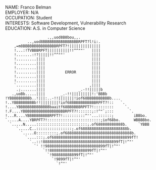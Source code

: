  NAME: Franco Belman </br>
 EMPLOYER: N/A </br>
 OCCUPATION: Student </br>
 INTERESTS: Software Development, Vulnerability Research </br>
 EDUCATION: A.S. in Computer Science </br>

                       .,,uod8B8bou,,.
              ..,uod8BBBBBBBBBBBBBBBBRPFT?l!i:.
        ,=m8BBBBBBBBBBBBBBBRPFT?!||||||||||||||
        !...:!TVBBBRPFT||||||||||!!^^""'   ||||
        !.......:!?|||||!!^^""'            ||||
        !.........||||                     ||||
        !.........||||                     ||||
        !.........||||                     ||||
        !.........||||         ERROR       ||||
        !.........||||                     ||||
        !.........||||                     ||||
        `.........||||                    ,||||
         .;.......||||               _.-!!|||||b
       .,uoBb.....||||       _.-!!|||||||||!:'BBBb
    !YBBBBBBBBBb..!|||:..-!!|||||||!iof68BBBBBBBBBBb....
    !..YBBBBBBBBBb!!||||||||!iof68BBBBBBBBBBBRPFT?!::   `.
    !....YBBBBBBBBBBBBBBbaaitf68BBBBBBRPFT?!:::::::::     `.
    !.F....YBBBBBBBBBBBBBBBBBBBRPFT?!::::::;:!^"`;:::       `.
    !...R....YBBBBBBBBBBRPFT?!::::::::::^''...::::::;         iBBbo.
    `.....A....YBRPFT?!::::::::::::::::::::::::;iof68bo.      WBBBBbo.
      `.....N.....:::::::::::::::::::::::;.of688888888888b.     `YBBB
         `.....C..::::::::::::::::;.of688888888888888888888b.     
           `.....O:::::::::;.of688888888888888888888888888888b.
             `....:::;.of688888888888888888888888888888888899fT!
               `..::!8888888888888888888888888888888899fT|!^"'
                 `' !!988888888888888888888888899fT|!^"'
                     `!!8888888888888888899fT|!^"'
                       `!988888888899fT|!^"'
                         `!9899fT|!^"'
                           `!^"'
